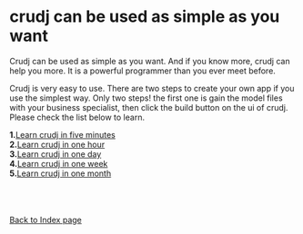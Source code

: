 # crudj can be used as simple as you want #

Crudj can be used as simple as you want. And if you know more, crudj can help you more. It is a powerful programmer than you ever meet before.<br />

Crudj is very easy to use. There are two steps to create your own app if you use the simplest way. Only two steps! the first one is gain the model files with your business specialist, then click the build button on the ui of crudj. Please check the list below to learn.<br />


**1.**<a href='http://code.google.com/p/crudj/wiki/HowToUse1min'>Learn crudj in five minutes</a> <br />
**2.**<a href='http://code.google.com/p/crudj/wiki/HowToUse1hr'>Learn crudj in one hour</a> <br />
**3.**<a href='http://code.google.com/p/crudj/wiki/HowToUse1day'>Learn crudj in one day</a> <br />
**4.**<a href='http://code.google.com/p/crudj/wiki/HowToUse1week'>Learn crudj in one week</a> <br />
**5.**<a href='http://code.google.com/p/crudj/wiki/HowToUse1month'>Learn crudj in one month</a>  <br />

<br /><br /><br />
<a href='http://code.google.com/p/crudj/wiki/WikiIndex'>Back to Index page</a>